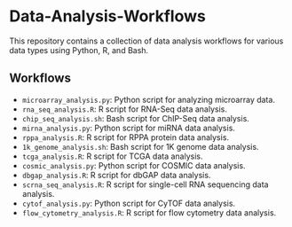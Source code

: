 # Data-Analysis-Workflows

This repository contains a collection of data analysis workflows for various data types using Python, R, and Bash.

## Workflows

- `microarray_analysis.py`: Python script for analyzing microarray data.
- `rna_seq_analysis.R`: R script for RNA-Seq data analysis.
- `chip_seq_analysis.sh`: Bash script for ChIP-Seq data analysis.
- `mirna_analysis.py`: Python script for miRNA data analysis.
- `rppa_analysis.R`: R script for RPPA protein data analysis.
- `1k_genome_analysis.sh`: Bash script for 1K genome data analysis.
- `tcga_analysis.R`: R script for TCGA data analysis.
- `cosmic_analysis.py`: Python script for COSMIC data analysis.
- `dbgap_analysis.R`: R script for dbGAP data analysis.
- `scrna_seq_analysis.R`: R script for single-cell RNA sequencing data analysis.
- `cytof_analysis.py`: Python script for CyTOF data analysis.
- `flow_cytometry_analysis.R`: R script for flow cytometry data analysis.
